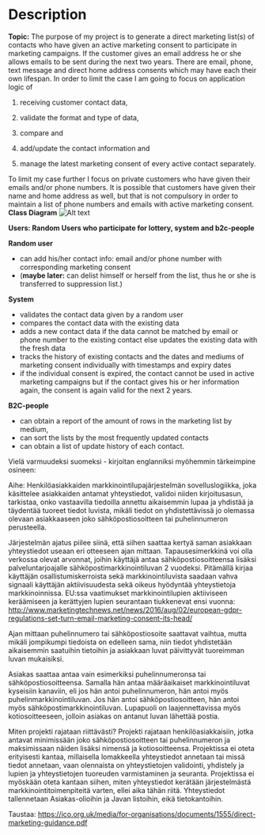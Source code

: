 # Description

__Topic:__ The purpose of my project is to generate a direct marketing list(s) of contacts who have given an active marketing consent to participate in marketing campaigns. If the customer gives an email address he or she allows emails to be sent during the next two years. There are email, phone, text message and direct home address consents which may have each their own lifespan. In order to limit the case I am going to focus on application logic of 

1) receiving customer contact data, 

2) validate the format and type of data, 

3) compare and 

4) add/update the contact information and 

5) manage the latest marketing consent of every active contact separately. 

To limit my case further I focus on private customers who have given their emails and/or phone numbers. It is possible that customers have given their name and home address as well, but that is not compulsory in order to maintain a list of phone numbers and emails with active marketing consent.
__Class Diagram__
![Alt text](https://github.com/rikumleppanen/direct-marketing-list/blob/master/documentation/Class%20Diagram.png "Class Diagram")

__Users: Random Users who participate for lottery, system and b2c-people__

__Random user__
- can add his/her contact info: email and/or phone number with corresponding marketing consent
- (__maybe later:__ can delist himself or herself from the list, thus he or she is transferred to suppression list.)

__System__
- validates the contact data given by a random user
- compares the contact data with the existing data
- adds a new contact data if the data cannot be matched by email or phone number to the existing contact else updates the existing data with the fresh data
- tracks the history of existing contacts and the dates and mediums of marketing consent individually with timestamps and expiry dates
- if the individual consent is expired, the contact cannot be used in active marketing campaigns but if the contact gives his or her information again, the consent is again valid for the next 2 years.

__B2C-people__
- can obtain a report of the amount of rows in the marketing list by medium, 
- can sort the lists by the most frequently updated contacts 
- can obtain a list of update history of each contact.

Vielä varmuudeksi suomeksi - kirjoitan englanniksi myöhemmin tärkeimpine osineen:

Aihe: Henkilöasiakkaiden markkinointilupajärjestelmän sovelluslogiikka, joka käsittelee asiakkaiden antamat yhteystiedot, validoi niiden kirjoitusasun, tarkistaa, onko vastaavilla tiedoilla annettu aikaisemmin lupaa ja yhdistää ja täydentää tuoreet tiedot luvista, mikäli tiedot on yhdistettävissä jo olemassa olevaan asiakkaaseen joko sähköpostiosoitteen tai puhelinnumeron perusteella.

Järjestelmän ajatus piilee siinä, että siihen saattaa kertyä saman asiakkaan yhteystiedot useaan eri otteeseen ajan mittaan. Tapausesimerkkinä voi olla verkossa olevat arvonnat, joihin käyttäjä antaa sähköpostiosoitteensa lisäksi palveluntarjoajalle sähköpostimarkkinointiluvan 2 vuodeksi. Pitämällä kirjaa käyttäjän osallistumiskerroista sekä markkinointiluvista saadaan vahva signaali käyttäjän aktiivisuudesta sekä oikeus hyödyntää yhteystietoja markkinoinnissa.  EU:ssa vaatimukset markkinointilupien aktiiviseen keräämiseen ja kerättyjen lupien seurantaan tiukkenevat ensi vuonna: http://www.marketingtechnews.net/news/2016/aug/02/european-gdpr-regulations-set-turn-email-marketing-consent-its-head/

Ajan mittaan puhelinnumero tai sähköpostiosoite saattavat vaihtua, mutta mikäli jompikumpi tiedoista on edelleen sama, niin tiedot yhdistetään aikaisemmin saatuihin tietoihin ja asiakkaan luvat päivittyvät tuoreimman luvan mukaisiksi. 

Asiakas saattaa antaa vain esimerkiksi puhelinnumeronsa tai sähköpostiosoitteensa. Samalla hän antaa määräaikaiset markkinointiluvat kyseisiin kanaviin, eli jos hän antoi puhelinnumeron, hän antoi myös puhelinmarkkinointiluvan. Jos hän antoi sähköpostiosoitteen, hän antoi myös sähköpostimarkkinointiluvan. Lupapuoli on laajennettavissa myös kotiosoitteeseen, jolloin asiakas on antanut luvan lähettää postia.

Miten projekti rajataan riittävästi?
Projekti rajataan henkilöasiakkaisiin, jotka antavat minimissään joko sähköpostiosoitteen tai puhelinnumeron ja maksimissaan näiden lisäksi nimensä ja kotiosoitteensa. Projektissa ei oteta erityisesti kantaa, millaisella lomakkeella yhteystiedot annetaan tai missä tiedot annetaan, vaan olennaista on yhteystietojen validointi, yhdistely ja lupien ja yhteystietojen tuoreuden varmistaminen ja seuranta. Projektissa ei myöskään oteta kantaan siihen, miten yhteystiedot kerätään järjestelmästä markkinointitoimenpiteitä varten, ellei aika tähän riitä. Yhteystiedot tallennetaan Asiakas-olioihin ja Javan listoihin, eikä tietokantoihin.

Taustaa: https://ico.org.uk/media/for-organisations/documents/1555/direct-marketing-guidance.pdf 


